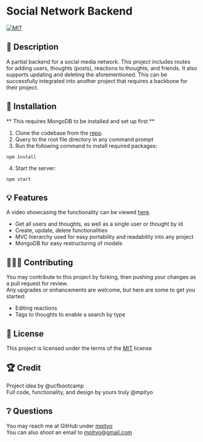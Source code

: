 # Social Network Backend
[![MIT](https://img.shields.io/badge/License-MIT-yellow.svg)](https://opensource.org/licenses/MIT)  

## 📖 Description
A partial backend for a social media network. This project includes routes for adding users, thoughts (posts), reactions to thoughts, and friends. It also supports updating and deleting the aforementioned. This can be successfully integrated into another project that requires a backbone for their project. 

## 🚚 Installation
** This requires MongoDB to be installed and set up first **
<br>
1. Clone the codebase from the [repo](https://github.com/mpityo/social-network-backend).
2. Query to the root file directory in any command prompt
3. Run the following command to install required packages:
```
npm install
```
4. Start the server:
```
npm start
```

## 💡 Features
A video showcasing the functionality can be viewed [here](./utils/social-media-backend.mp4).
 - Get all users and thoughts, as well as a single user or thought by id
 - Create, update, delete functionalities
 - MVC hierarchy used for easy portability and readability into any project
 - MongoDB for easy restructuring of models

## 🧑‍🤝‍🧑 Contributing
You may contribute to this project by forking, then pushing your changes as a pull request for review. 
<br>
Any upgrades or enhancements are welcome, but here are some to get you started:
 - Editing reactions
 - Tags to thoughts to enable a search by type
    
## 📝 License
This project is licensed under the terms of the [MIT](https://opensource.org/licenses/MIT) license

## :trophy: Credit
Project idea by @ucfbootcamp
<br>
Full code, functionality, and design by yours truly @mpityo

## ❔ Questions
You may reach me at GitHub under [mpityo](https://github.com/mpityo)
<br>
You can also shoot an email to [mpityo@gmail.com](mailto:mpityo@gmail.com)
